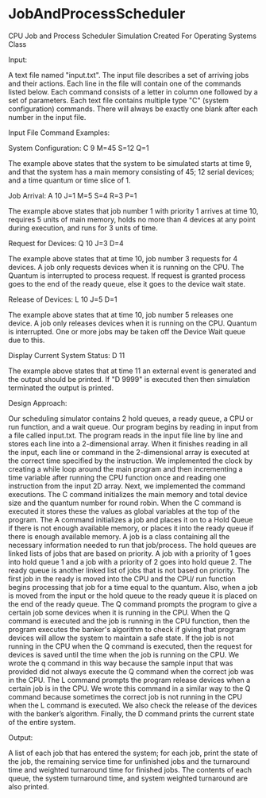 # JobAndProcessScheduler
CPU Job and Process Scheduler Simulation Created For Operating Systems Class

Input:

A text file named "input.txt".  The input file describes a set of arriving jobs and their actions.  Each line in the file will contain one of the commands listed below. Each command consists of a letter in column one followed by a set of parameters. Each text file contains multiple type "C" (system configuration) commands. There will always be exactly one blank after each number in the input file.

Input File Command Examples:

System Configuration: C 9 M=45 S=12 Q=1

  The example above states that the system to be simulated starts at time 9, and that the system has a main memory consisting of 45; 12   serial devices; and a time quantum or time slice of 1.
  
Job Arrival: A 10 J=1 M=5 S=4 R=3 P=1

  The example above states that job number 1 with priority 1 arrives at time 10, requires 5 units of main memory, holds no more than 4     devices at any point during execution, and runs for 3 units of time.
  
Request for Devices: Q 10 J=3 D=4

  The example above states that at time 10, job number 3 requests for 4 devices. A job only requests devices when it is running on the     CPU. The Quantum is interrupted to process request. If request is granted process goes to the end of the ready queue, else it goes     to the device wait state.
  
Release of Devices: L 10 J=5 D=1

  The example above states that at time 10, job number 5 releases one device. A job only releases devices when it is running on the CPU.   Quantum is interrupted. One or more jobs may be taken off the Device Wait queue due to this.
  
Display Current System Status: D 11

  The example above states that at time 11 an external event is generated and the output should be printed.  If "D 9999" is executed       then then simulation terminated the output is printed.

Design Approach:

Our scheduling simulator contains 2 hold queues, a ready queue, a CPU or run function, and a wait
queue. Our program begins by reading in input from a file called input.txt. The program reads in the
input file line by line and stores each line into a 2-dimensional array. When it finishes reading in all the
input, each line or command in the 2-dimensional array is executed at the correct time specified by the
instruction. We implemented the clock by creating a while loop around the main program and then
incrementing a time variable after running the CPU function once and reading one instruction from the
input 2D array. Next, we implemented the command executions. The C command initializes the main
memory and total device size and the quantum number for round robin. When the C command is
executed it stores these the values as global variables at the top of the program. The A command
initializes a job and places it on to a Hold Queue if there is not enough available memory, or places it
into the ready queue if there is enough available memory. A job is a class containing all the necessary
information needed to run that job/process. The hold queues are linked lists of jobs that are based on
priority. A job with a priority of 1 goes into hold queue 1 and a job with a priority of 2 goes into hold
queue 2. The ready queue is another linked list of jobs that is not based on priority. The first job in the
ready is moved into the CPU and the CPU/ run function begins processing that job for a time equal to
the quantum. Also, when a job is moved from the input or the hold queue to the ready queue it is
placed on the end of the ready queue. The Q command prompts the program to give a certain job
some devices when it is running in the CPU. When the Q command is executed and the job is running in
the CPU function, then the program executes the banker's algorithm to check if giving that program
devices will allow the system to maintain a safe state. If the job is not running in the CPU when the Q
command is executed, then the request for devices is saved until the time when the job is running on
the CPU. We wrote the q command in this way because the sample input that was provided did not
always execute the Q command when the correct job was in the CPU. The L command prompts the
program release devices when a certain job is in the CPU. We wrote this command in a similar way to
the Q command because sometimes the correct job is not running in the CPU when the L command is
executed. We also check the release of the devices with the banker’s algorithm. Finally, the D
command prints the current state of the entire system.

Output:

A list of each job that has entered the system; for each job, print the state of the job, the remaining service time for unfinished jobs and the turnaround time and weighted turnaround time for finished jobs.  The contents of each queue, the system turnaround time, and system weighted turnaround are also printed.

